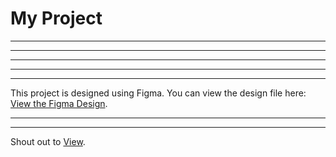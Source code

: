 # My Project
*******
*******
*******
*******
*******
This project is designed using Figma. You can view the design file here:
[View the Figma Design](https://www.figma.com/design/jcheStD6DRsnfiQiljj7yw/Better-Auth?node-id=21-311&t=O5XZMbl9sZswO6eT-1).
*******
*******
 Shout out to
[View](https://github.com/Manuel-heav/built).
